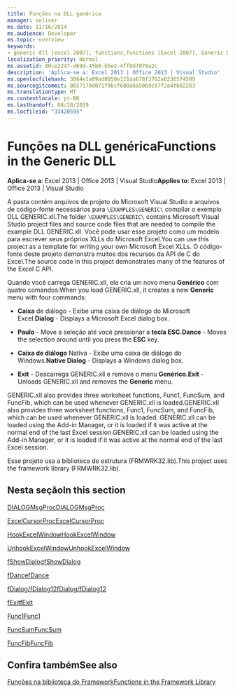 ```yaml
---
title: Funções na DLL genérica
manager: soliver
ms.date: 11/16/2014
ms.audience: Developer
ms.topic: overview
keywords:
- generic dll [excel 2007], functions,functions [Excel 2007], Generic DLL
localization_priority: Normal
ms.assetid: 80ce2247-d69d-45b0-b5e2-4ff0d7078a2c
description: 'Aplica-se a: Excel 2013 | Office 2013 | Visual Studio'
ms.openlocfilehash: 3064e1a09ad8850e121da678f3702a6236574599
ms.sourcegitcommit: 8657170d071f9bcf680aba50b9c07f2a4fb82283
ms.translationtype: MT
ms.contentlocale: pt-BR
ms.lasthandoff: 04/28/2019
ms.locfileid: "33420595"
---
```

# <a name="functions-in-the-generic-dll"></a><span data-ttu-id="b905a-104">Funções na DLL genérica</span><span class="sxs-lookup"><span data-stu-id="b905a-104">Functions in the Generic DLL</span></span>

 <span data-ttu-id="b905a-105">**Aplica-se a**: Excel 2013 | Office 2013 | Visual Studio</span><span class="sxs-lookup"><span data-stu-id="b905a-105">**Applies to**: Excel 2013 | Office 2013 | Visual Studio</span></span> 
  
<span data-ttu-id="b905a-106">A pasta contém arquivos de projeto do Microsoft Visual Studio e arquivos de código-fonte necessários para  `\EXAMPLES\GENERIC\` compilar o exemplo DLL GENERIC.xll.</span><span class="sxs-lookup"><span data-stu-id="b905a-106">The folder  `\EXAMPLES\GENERIC\` contains Microsoft Visual Studio project files and source code files that are needed to compile the example DLL GENERIC.xll.</span></span> <span data-ttu-id="b905a-107">Você pode usar esse projeto como um modelo para escrever seus próprios XLLs do Microsoft Excel.</span><span class="sxs-lookup"><span data-stu-id="b905a-107">You can use this project as a template for writing your own Microsoft Excel XLLs.</span></span> <span data-ttu-id="b905a-108">O código-fonte deste projeto demonstra muitos dos recursos da API de C do Excel.</span><span class="sxs-lookup"><span data-stu-id="b905a-108">The source code in this project demonstrates many of the features of the Excel C API.</span></span> 
  
<span data-ttu-id="b905a-109">Quando você carrega GENERIC.xll, ele cria um novo menu **Genérico** com quatro comandos:</span><span class="sxs-lookup"><span data-stu-id="b905a-109">When you load GENERIC.xll, it creates a new **Generic** menu with four commands:</span></span> 
  
- <span data-ttu-id="b905a-110">**Caixa** de diálogo - Exibe uma caixa de diálogo do Microsoft Excel.</span><span class="sxs-lookup"><span data-stu-id="b905a-110">**Dialog** - Displays a Microsoft Excel dialog box.</span></span> 
    
- <span data-ttu-id="b905a-111">**Paulo** - Move a seleção até você pressionar a **tecla ESC.**</span><span class="sxs-lookup"><span data-stu-id="b905a-111">**Dance** - Moves the selection around until you press the **ESC** key.</span></span> 
    
- <span data-ttu-id="b905a-112">**Caixa de diálogo** Nativa - Exibe uma caixa de diálogo do Windows.</span><span class="sxs-lookup"><span data-stu-id="b905a-112">**Native Dialog** - Displays a Windows dialog box.</span></span> 
    
- <span data-ttu-id="b905a-113">**Exit** - Descarrega GENERIC.xll e remove o menu **Genérico.**</span><span class="sxs-lookup"><span data-stu-id="b905a-113">**Exit** - Unloads GENERIC.xll and removes the **Generic** menu.</span></span> 
    
<span data-ttu-id="b905a-114">GENERIC.xll also provides three worksheet functions, Func1, FuncSum, and FuncFib, which can be used whenever GENERIC.xll is loaded.</span><span class="sxs-lookup"><span data-stu-id="b905a-114">GENERIC.xll also provides three worksheet functions, Func1, FuncSum, and FuncFib, which can be used whenever GENERIC.xll is loaded.</span></span> <span data-ttu-id="b905a-115">GENERIC.xll can be loaded using the Add-in Manager, or it is loaded if it was active at the normal end of the last Excel session.</span><span class="sxs-lookup"><span data-stu-id="b905a-115">GENERIC.xll can be loaded using the Add-in Manager, or it is loaded if it was active at the normal end of the last Excel session.</span></span>
  
<span data-ttu-id="b905a-116">Esse projeto usa a biblioteca de estrutura (FRMWRK32.lib).</span><span class="sxs-lookup"><span data-stu-id="b905a-116">This project uses the framework library (FRMWRK32.lib).</span></span>
  
## <a name="in-this-section"></a><span data-ttu-id="b905a-117">Nesta seção</span><span class="sxs-lookup"><span data-stu-id="b905a-117">In this section</span></span>

[<span data-ttu-id="b905a-118">DIALOGMsgProc</span><span class="sxs-lookup"><span data-stu-id="b905a-118">DIALOGMsgProc</span></span>](dialogmsgproc.md)
  
[<span data-ttu-id="b905a-119">ExcelCursorProc</span><span class="sxs-lookup"><span data-stu-id="b905a-119">ExcelCursorProc</span></span>](excelcursorproc.md)
  
[<span data-ttu-id="b905a-120">HookExcelWindow</span><span class="sxs-lookup"><span data-stu-id="b905a-120">HookExcelWindow</span></span>](hookexcelwindow.md)
  
[<span data-ttu-id="b905a-121">UnhookExcelWindow</span><span class="sxs-lookup"><span data-stu-id="b905a-121">UnhookExcelWindow</span></span>](unhookexcelwindow.md)
  
[<span data-ttu-id="b905a-122">fShowDialog</span><span class="sxs-lookup"><span data-stu-id="b905a-122">fShowDialog</span></span>](fshowdialog.md)
  
[<span data-ttu-id="b905a-123">fDance</span><span class="sxs-lookup"><span data-stu-id="b905a-123">fDance</span></span>](fdance.md)
  
[<span data-ttu-id="b905a-124">fDialog/fDialog12</span><span class="sxs-lookup"><span data-stu-id="b905a-124">fDialog/fDialog12</span></span>](fdialog-fdialog12.md)
  
[<span data-ttu-id="b905a-125">fExit</span><span class="sxs-lookup"><span data-stu-id="b905a-125">fExit</span></span>](fexit.md)
  
[<span data-ttu-id="b905a-126">Func1</span><span class="sxs-lookup"><span data-stu-id="b905a-126">Func1</span></span>](func1.md)
  
[<span data-ttu-id="b905a-127">FuncSum</span><span class="sxs-lookup"><span data-stu-id="b905a-127">FuncSum</span></span>](funcsum.md)
  
[<span data-ttu-id="b905a-128">FuncFib</span><span class="sxs-lookup"><span data-stu-id="b905a-128">FuncFib</span></span>](funcfib.md)
  
## <a name="see-also"></a><span data-ttu-id="b905a-129">Confira também</span><span class="sxs-lookup"><span data-stu-id="b905a-129">See also</span></span>



[<span data-ttu-id="b905a-130">Funções na biblioteca do Framework</span><span class="sxs-lookup"><span data-stu-id="b905a-130">Functions in the Framework Library</span></span>](functions-in-the-framework-library.md)

